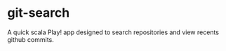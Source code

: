 git-search
==========

A quick scala Play! app designed to search repositories and view recents github commits.
